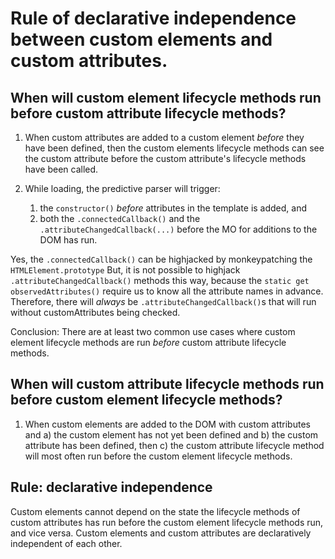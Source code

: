 # Rule of declarative independence between custom elements and custom attributes.

## When will custom element lifecycle methods run before custom attribute lifecycle methods?

1. When custom attributes are added to a custom element *before* they have been defined, then the custom elements lifecycle methods can see the custom attribute before the custom attribute's lifecycle methods have been called.

2. While loading, the predictive parser will trigger:
   1. the `constructor()` *before* attributes in the template is added, and
   2. both the `.connectedCallback()` and the `.attributeChangedCallback(...)` before the MO for additions to the DOM has run.

Yes, the `.connectedCallback()` can be highjacked by monkeypatching the `HTMLElement.prototype` But, it is not possible to highjack `.attributeChangedCallback()` methods this way, because the `static get observedAttributes()` require us to know all the attribute names in advance. Therefore, there will *always* be `.attributeChangedCallback()`s that will run without customAttributes being checked.

Conclusion: There are at least two common use cases where custom element lifecycle methods are run *before* custom attribute lifecycle methods.

## When will custom attribute lifecycle methods run before custom element lifecycle methods?

1. When custom elements are added to the DOM with custom attributes and a) the custom element has not yet been defined and b) the custom attribute has been defined, then c) the custom attribute lifecycle method will most often run before the custom element lifecycle methods.

## Rule: declarative independence

Custom elements cannot depend on the state the lifecycle methods of custom attributes has run before the custom element lifecycle methods run, and vice versa. Custom elements and custom attributes are declaratively independent of each other.